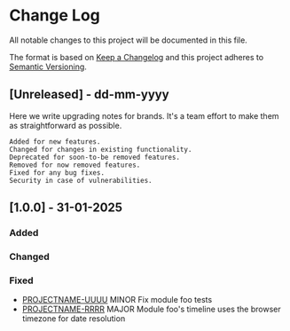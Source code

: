 # Change Log
All notable changes to this project will be documented in this file.
 
The format is based on [Keep a Changelog](https://github.com/AK-Berger/4S-SROF)
and this project adheres to [Semantic Versioning](http://semver.org/).
 
## [Unreleased] - dd-mm-yyyy
 
Here we write upgrading notes for brands. It's a team effort to make them as
straightforward as possible.
 

    Added for new features.
    Changed for changes in existing functionality.
    Deprecated for soon-to-be removed features.
    Removed for now removed features.
    Fixed for any bug fixes.
    Security in case of vulnerabilities.

 

 
## [1.0.0] - 31-01-2025
### Added
 
### Changed
 
### Fixed

- [PROJECTNAME-UUUU](http://tickets.projectname.com/browse/PROJECTNAME-UUUU)
  MINOR Fix module foo tests
- [PROJECTNAME-RRRR](http://tickets.projectname.com/browse/PROJECTNAME-RRRR)
  MAJOR Module foo's timeline uses the browser timezone for date resolution 